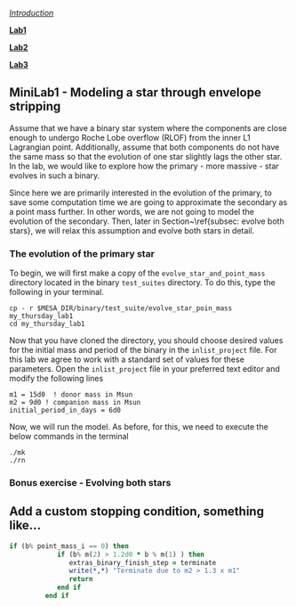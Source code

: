 [*Introduction*](./index.html)

[**Lab1**](./Lab1.html)

[**Lab2**](./Lab2.html)

[**Lab3**](./Lab3.html)


## MiniLab1 - Modeling a star through envelope stripping

Assume that we have a binary star system where the components are close enough to undergo Roche Lobe overflow (RLOF) from the inner L1 Lagrangian point. Additionally, assume that both components do not have the same mass so that the evolution of one star slightly lags the other star. In the lab, we would like to explore how the primary - more massive - star evolves in such a binary.

Since here we are primarily interested in the evolution of the primary, to save some computation time we are going to approximate the secondary as a point mass further. In other words, we are not going to model the evolution of the secondary. Then, later in Section~\ref{subsec: evolve both stars}, we will relax this assumption and evolve both stars in detail.

### The evolution of the primary star

To begin, we will first make a copy of the `evolve_star_and_point_mass` directory located in the binary `test_suites` directory. To do this, type the following in your terminal.

```
cp - r $MESA_DIR/binary/test_suite/evolve_star_poin_mass my_thursday_lab1
cd my_thursday_lab1
```

Now that you have cloned the directory, you should choose desired values for the initial mass and period of the binary in the `inlist_project` file. For this lab we agree to work with a standard set of values for these parameters. Open the `inlist_project` file in your preferred text editor and modify the following lines

```
m1 = 15d0  ! donor mass in Msun
m2 = 9d0 ! companion mass in Msun
initial_period_in_days = 6d0
```

Now, we will run the model. As before, for this, we need to execute the below commands in the terminal

```
./mk
./rn
```

### Bonus exercise - Evolving both stars

## Add a custom stopping condition, something like...

```fortran
if (b% point_mass_i == 0) then
            if (b% m(2) > 1.2d0 * b % m(1) ) then
               extras_binary_finish_step = terminate
               write(*,*) "Terminate due to m2 > 1.3 x m1"
               return
            end if
         end if
```

